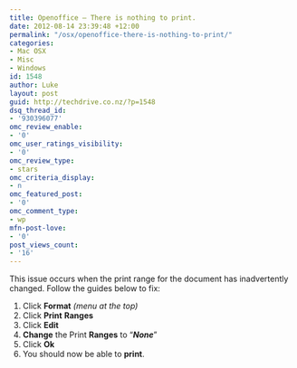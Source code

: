 ```yaml
---
title: Openoffice – There is nothing to print.
date: 2012-08-14 23:39:48 +12:00
permalink: "/osx/openoffice-there-is-nothing-to-print/"
categories:
- Mac OSX
- Misc
- Windows
id: 1548
author: Luke
layout: post
guid: http://techdrive.co.nz/?p=1548
dsq_thread_id:
- '930396077'
omc_review_enable:
- '0'
omc_user_ratings_visibility:
- '0'
omc_review_type:
- stars
omc_criteria_display:
- n
omc_featured_post:
- '0'
omc_comment_type:
- wp
mfn-post-love:
- '0'
post_views_count:
- '16'
---
```


This issue occurs when the print range for the document has inadvertently changed. Follow the guides below to fix:

<ol start="1">
  <li>
    Click <strong>Format</strong> <em>(menu at the top)</em>
  </li>
  <li>
    Click <strong>Print</strong> <strong>Ranges</strong>
  </li>
  <li>
    Click <strong>Edit</strong>
  </li>
  <li>
    <strong>Change</strong> the Print <strong>Ranges</strong> to “<strong><em>None</em></strong>”
  </li>
  <li>
    Click <strong>Ok</strong>
  </li>
  <li>
    You should now be able to <strong>print</strong>.
  </li>
</ol>